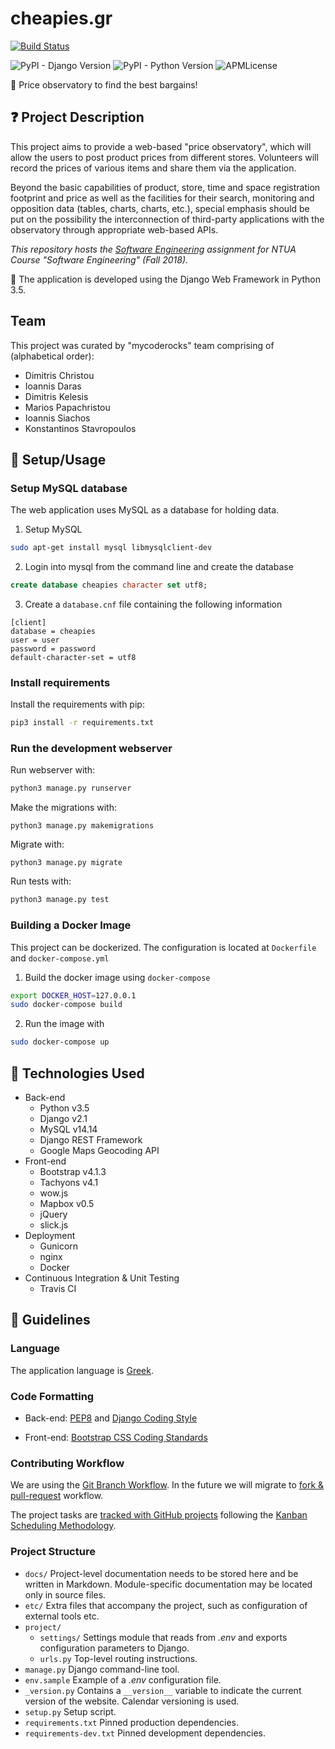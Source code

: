 # cheapies.gr

[![Build Status](https://travis-ci.com/papachristoumarios/ntua-softeng.svg?token=DxqFuX4UzFjiGRipqjph&branch=master)](https://travis-ci.com/papachristoumarios/ntua-softeng)

![PyPI - Django Version](https://img.shields.io/pypi/djversions/djangorestframework.svg)  ![PyPI - Python Version](https://img.shields.io/pypi/pyversions/Django.svg) ![APMLicense](https://img.shields.io/apm/l/:package.svg)


:money_with_wings: Price observatory to find the best bargains!



## :question: Project Description

This project aims to provide a web-based "price observatory", which will allow the users to post product prices from different stores. Volunteers will record the prices of various items and share them via the application.

Beyond the basic capabilities of product, store, time and space registration footprint and price as well as the facilities for their search, monitoring and opposition data (tables, charts, charts, etc.), special emphasis should be put on the possibility the interconnection of third-party applications with the observatory through appropriate web-based APIs.


_This repository hosts the [Software Engineering](https://courses.softlab.ntua.gr/softeng/2018b/) assignment for NTUA Course "Software Engineering" (Fall 2018)._

:snake: The application is developed using the Django Web Framework in Python 3.5.



## Team

This project was curated by "mycoderocks" team comprising of (alphabetical order):
 * Dimitris Christou
 * Ioannis Daras
 * Dimitris Kelesis
 * Marios Papachristou
 * Ioannis Siachos
 * Konstantinos Stavropoulos



## :nut_and_bolt: Setup/Usage

### Setup MySQL database

The web application uses MySQL as a database for holding data.

1. Setup MySQL
```bash
sudo apt-get install mysql libmysqlclient-dev
```
2. Login into mysql from the command line and create the database
```sql
create database cheapies character set utf8;
```
3. Create a `database.cnf` file containing the following information
```
[client]
database = cheapies
user = user
password = password
default-character-set = utf8
```

### Install requirements

Install the requirements with pip:

```bash
pip3 install -r requirements.txt
```

### Run the development webserver

Run webserver with:

```bash
python3 manage.py runserver
```

Make the migrations with:

```
python3 manage.py makemigrations
```

Migrate with:

```
python3 manage.py migrate
```

Run tests with:

```bash
python3 manage.py test
```



### Building a Docker Image

This project can be dockerized. The configuration is located at `Dockerfile` and `docker-compose.yml`

1. Build the docker image using `docker-compose`
```bash
export DOCKER_HOST=127.0.0.1
sudo docker-compose build
```
2. Run the image with
```bash
sudo docker-compose up
```



## :hammer: Technologies Used

* Back-end
  * Python v3.5
  * Django v2.1
  * MySQL v14.14
  * Django REST Framework
  * Google Maps Geocoding API
* Front-end
  * Bootstrap v4.1.3
  * Tachyons v4.1
  * wow.js 
  * Mapbox v0.5
  * jQuery 
  * slick.js 
* Deployment
  * Gunicorn
  * nginx
  * Docker
* Continuous Integration & Unit Testing
  * Travis CI


## :newspaper: Guidelines 

### Language

The application language is [Greek](https://en.wikipedia.org/wiki/Greek_language). 


### Code Formatting

* Back-end: [PEP8](https://www.python.org/dev/peps/pep-0008/) and [Django Coding Style](https://docs.djangoproject.com/en/dev/internals/contributing/writing-code/coding-style/)

* Front-end: [Bootstrap CSS Coding Standards](http://www.w3big.com/bootstrap/bootstrap-css-codeguide-html.html)


### Contributing Workflow

We are using the [Git Branch Workflow](https://es.atlassian.com/git/tutorials/comparing-workflows/feature-branch-workflow). In the future we will migrate to [fork & pull-request](https://gist.github.com/Chaser324/ce0505fbed06b947d962) workflow. 

The project tasks are [tracked with GitHub projects](https://github.com/papachristoumarios/ntua-softeng/projects) following the [Kanban Scheduling Methodology](https://en.wikipedia.org/wiki/Kanban).


### Project Structure

* `docs/`  Project-level documentation needs to be stored here and be written in Markdown. Module-specific documentation may be located only in source files.
* `etc/`  Extra files that accompany the project, such as configuration of external tools etc.
* `project/`
    * `settings/`  Settings module that reads from *.env* and exports configuration parameters to Django.
    * `urls.py`  Top-level routing instructions.
* `manage.py`  Django command-line tool.
* `env.sample`  Example of a *.env* configuration file.
* `_version.py` Contains a `__version__` variable to indicate the current version of the website. Calendar versioning is used.
* `setup.py`  Setup script.
* `requirements.txt`  Pinned production dependencies.
* `requirements-dev.txt` Pinned development dependencies.



